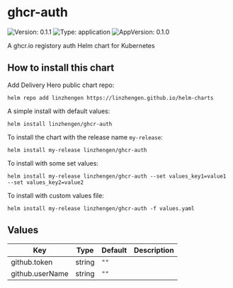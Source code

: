 # ghcr-auth

![Version: 0.1.1](https://img.shields.io/badge/Version-0.1.1-informational?style=flat-square) ![Type: application](https://img.shields.io/badge/Type-application-informational?style=flat-square) ![AppVersion: 0.1.0](https://img.shields.io/badge/AppVersion-0.1.0-informational?style=flat-square)

A ghcr.io registory auth Helm chart for Kubernetes

## How to install this chart

Add Delivery Hero public chart repo:

```console
helm repo add linzhengen https://linzhengen.github.io/helm-charts
```

A simple install with default values:

```console
helm install linzhengen/ghcr-auth
```

To install the chart with the release name `my-release`:

```console
helm install my-release linzhengen/ghcr-auth
```

To install with some set values:

```console
helm install my-release linzhengen/ghcr-auth --set values_key1=value1 --set values_key2=value2
```

To install with custom values file:

```console
helm install my-release linzhengen/ghcr-auth -f values.yaml
```

## Values

| Key | Type | Default | Description |
|-----|------|---------|-------------|
| github.token | string | `""` |  |
| github.userName | string | `""` |  |

